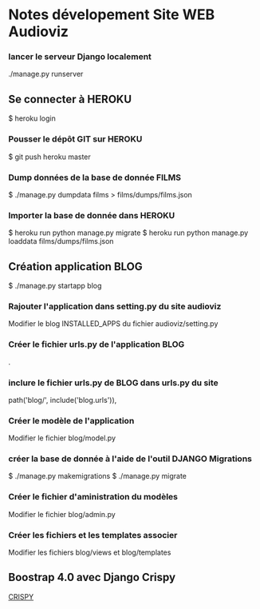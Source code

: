 # Notes dévelopement Site WEB Audioviz
### lancer le serveur Django localement
./manage.py runserver
## Se connecter à HEROKU
$ heroku login
### Pousser le dépôt GIT sur HEROKU 
$ git push heroku master
### Dump données de la base de donnée FILMS
$ ./manage.py dumpdata films > films/dumps/films.json
### Importer la base de donnée dans HEROKU
$ heroku run python manage.py migrate
$ heroku run python manage.py loaddata films/dumps/films.json
## Création application BLOG
$ ./manage.py startapp blog
### Rajouter l'application dans setting.py du site audioviz
Modifier le blog INSTALLED_APPS du fichier audioviz/setting.py
### Créer le fichier urls.py de l'application BLOG
.
### inclure le fichier urls.py de BLOG dans urls.py du site 
path('blog/', include('blog.urls')), 
### Créer le modèle de l'application 
Modifier le fichier blog/model.py
### créer la base de donnée à l'aide de l'outil DJANGO Migrations
$ ./manage.py makemigrations
$ ./manage.py migrate
### Créer le fichier d'aministration du modèles 
Modifier le fichier blog/admin.py
### Créer les fichiers et les templates associer
Modifier les fichiers blog/views et blog/templates
## Boostrap 4.0 avec Django Crispy
[CRISPY](https://simpleisbetterthancomplex.com/tutorial/2018/08/13/how-to-use-bootstrap-4-forms-with-django.html)